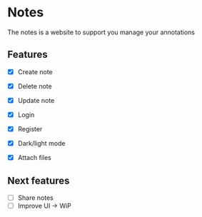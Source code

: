 # Notes
The notes is a website to support you manage your annotations

## Features
- [X] Create note
- [X] Delete note
- [X] Update note
- [X] Login
- [X] Register
- [X] Dark/light mode
- [X] Attach files


## Next features
- [ ] Share notes
- [ ] Improve UI -> WiP
